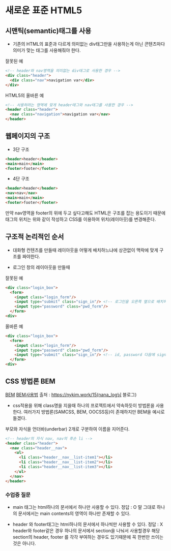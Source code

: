 # 새로운 표준 HTML5

## 시맨틱(semantic)태그를 사용
- 기존의 HTML의 표준과 다르게 의미없는 div태그만을 사용하는게 아닌 콘텐츠마다 의미가 맞는 태그를 사용해줘야 한다.

잘못된 예
```html
<!-- header와 nav영역을 의미없는 div태그로 사용한 경우 -->
<div class="header">
  <div class="nav">navigation var</div>
</div>
```

HTML5의 올바른 예
```html
<!-- 사용하려는 영역에 맞게 header태그와 nav태그를 사용한 경우 -->
<header class="header">
  <nav class="navigation">navigation var</nav>
</header>
```

## 웹페이지의 구조

- 3단 구조

```html
<header>header</header>
<main>main</main>
<footer>footer</footer>
```

- 4단 구조

```html
<header>header</header>
<nav>nav</nav>
<main>main</main>
<footer>footer</footer>
```

만약 nav영역을 footer의 위에 두고 싶다고해도 HTML은 구조를 잡는 용도이기 때문에
태그의 위치는 위와 같이 작성하고 CSS를 이용하여 위치(레이아웃)를 변경해준다.

## 구조적 논리적인 순서

- 대화형 컨텐츠를 만들때 레이아웃을 어떻게 배치하느냐에 상관없이 맥락에 맞게 구조를 짜야한다.

- 로그인 창의 레이아웃을 만들때

잘못된 예
```html
<div class="login_box">
  <form>
    <input class="login_form"/>
    <input type="submit" class="sign_in"/> <!-- 로그인을 오른쪽 옆으로 배치하기 위해 맥락을 중간에 끼워넣음 -->
    <input type="password" class="pwd_form"/>
  </form>
<div>
```

올바른 예
```html
<div class="login_box">
  <form>
    <input class="login_form"/>
    <input type="password" class="pwd_form"/>
    <input type="submit" class="sign_in"/> <!-- id, password 다음에 sign_in 버튼을 배치 -->
  </form>
<div>
```

## CSS 방법론 BEM

[BEM](http://getbem.com/)
[BEM사용법](https://nykim.work/15) 출처 : https://nykim.work/15(nana_log님 블로그)

- css적용을 위해 class명을 지을때 하나의 프로젝트에서 약속하듯이 방법론을 사용한다.
여러가지 방법론(SAMCSS, BEM, OOCSS등)이 존재하지만 BEM을 예시로 들겠다.

부모와 자식을 언더바(underbar) 2개로 구분하여 이름을 지어준다.
```html
<!-- header의 자식 nav, nav의 후손 li -->
<header class="header">
  <nav class="header__nav">
    <ul>
      <li class="header__nav__list-item1"></li>
      <li class="header__nav__list-item2"></li>
      <li class="header__nav__list-item3"></li>
    </ul>
  </nav>
</header>
```

### 수업중 질문

- main 태그는 html하나의 문서에서 하나만 사용할 수 있다.
정답 : O
말 그대로 하나의 문서에서는 main contents의 영역이 하나만 존재할 수 있다.

- header 와 footer태그는 html하나의 문서에서 하나씩만 사용할 수 있다.
정답 : X
header와 footer같은 경우 하나의 문서에서 section을 나눠서 사용할경우 해당 section의 header, footer
를 각각 부여하는 경우도 있기때문에 꼭 한번만 쓰이는것은 아니다.